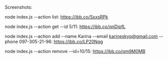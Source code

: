 Screenshots:

node index.js --action list: https://ibb.co/SsxsRPk

node index.js --action get --id 5/11: https://ibb.co/qnDjpfL

node index.js --action add --name Karina --email karineskyp@gmail.com --phone
097-305-21-96: https://ibb.co/LP20Nqg

node index.js --action remove --id=10/15: https://ibb.co/qm9M0MB
